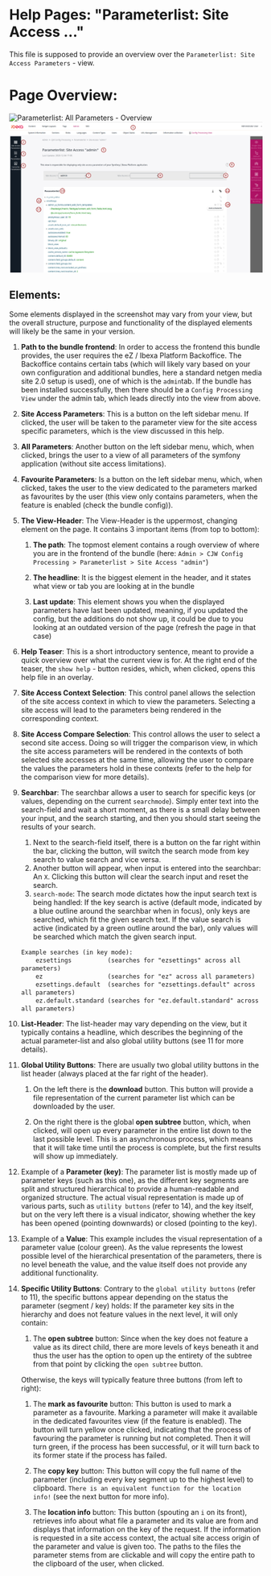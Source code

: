 # Help Pages: "Parameterlist: Site Access ..."

This file is supposed to provide an overview over the
`Parameterlist: Site Access Parameters` - view.

# Page Overview:

![Parameterlist: All Parameters - Overview](/bundles/cjwconfigprocessor/assets/images/param_view_site_access_help.png)
![Parameterlist: All Parameters - Overview for Markdown](../../public/assets/images/param_view_site_access_help.png)

## Elements:

Some elements displayed in the screenshot may vary from your view, but the overall structure,
purpose and functionality of the displayed elements will likely be the same in your version.

1. **Path to the bundle frontend**:
    In order to access the frontend this bundle provides, the user requires the eZ / Ibexa Platform Backoffice.
   The Backoffice contains certain tabs (which will likely vary based on your own configuration and additional bundles,
   here a standard netgen media site 2.0 setup is used), one of which is the `admin`tab. If the bundle has been 
   installed successfully, then there should be a `Config Processing View` under the admin tab, which leads directly
   into the view from above.

2. **Site Access Parameters**:
   This is a button on the left sidebar menu. If clicked, the user will be taken to the
   parameter view for the site access specific parameters, which is the view discussed in
   this help.

3. **All Parameters**:
   Another button on the left sidebar menu, which, when clicked, brings the user to a view
   of all parameters of the symfony application (without site access limitations).

4. **Favourite Parameters**:
   Is a button on the left sidebar menu, which, when clicked, takes the user to the
   view dedicated to the parameters marked as favourites by the user (this view only
   contains parameters, when the feature is enabled (check the bundle config)).

5. **The View-Header**:
   The View-Header is the uppermost, changing element on the page. It contains 3
   important items (from top to bottom):
   <br/>
    1. **The path**: The topmost element contains a rough overview of where you are
       in the frontend of the bundle (here: `Admin > CJW Config Processing > Parameterlist > Site Access "admin"`)

    2. **The headline**: It is the biggest element in the header, and it states what view
       or tab you are looking at in the bundle

    3. **Last update**: This element shows you when the displayed parameters have last been updated,
       meaning, if you updated the config, but the additions do not show up, it could be
       due to you looking at an outdated version of the page (refresh the page in that case)

6. **Help Teaser**:
   This is a short introductory sentence, meant to provide a quick overview over what
   the current view is for. At the right end of the teaser, the `show help` - button
   resides, which, when clicked, opens this help file in an overlay.

7. **Site Access Context Selection**:
    This control panel allows the selection of the site access context in which to view the parameters. Selecting
   a site access will lead to the parameters being rendered in the corresponding context.

8. **Site Access Compare Selection**:
    This control allows the user to select a second site access. Doing so will trigger the comparison view,
   in which the site access parameters will be rendered in the contexts of both selected site accesses at the
   same time, allowing the user to compare the values the parameters hold in these contexts (refer to
   the help for the comparison view for more details).

9. **Searchbar**:
   The searchbar allows a user to search for specific keys (or values, depending on the current
   `searchmode`). Simply enter text into the search-field and wait a short moment, as
   there is a small delay between your input, and the search starting, and then you
   should start seeing the results of your search.

    1. Next to the search-field itself, there is a button on the far right within the bar,
       clicking the button, will switch the search mode from key search to value search and vice
       versa.
    2. Another button will appear, when input is entered into the searchbar: An `X`. Clicking
       this button will clear the search input and reset the search.
    3. `search-mode`: The search mode dictates how the input search text is being handled:
       If the key search is active (default mode, indicated by a blue outline around the searchbar when in focus),
       only keys are searched, which fit the given search text. If the value search is active
       (indicated by a green outline around the bar), only values will be searched which match the
       given search input.
       
    ```
   Example searches (in key mode):
        ezsettings          (searches for "ezsettings" across all parameters)
        ez                  (searches for "ez" across all parameters)
        ezsettings.default  (searches for "ezsettings.default" across all parameters)
        ez.default.standard (searches for "ez.default.standard" across all parameters) 
    ``` 

10. **List-Header**:
   The list-header may vary depending on the view, but it typically contains a headline,
   which describes the beginning of the actual parameter-list and also global utility buttons
   (see 11 for more details).

11. **Global Utility Buttons**:
   There are usually two global utility buttons in the list header (always placed at the far right
   of the header).

    1. On the left there is the **download** button. This button will provide a file representation
       of the current parameter list which can be downloaded by the user.

    2. On the right there is the global **open subtree** button, which, when clicked,
       will open up every parameter in the entire list down to the last possible level. This
       is an asynchronous process, which means that it will take time until the process is complete,
       but the first results will show up immediately.

12. Example of a **Parameter (key)**:
   The parameter list is mostly made up of parameter keys (such as this one), as the different key
   segments are split and structured hierarchical to provide a human-readable and organized structure.
   The actual visual representation is made up of various parts, such as `utility buttons` (refer to 14),
   and the key itself, but on the very left there is a visual indicator, showing whether the key has been
   opened (pointing downwards) or closed (pointing to the key).

13. Example of a **Value**:
    This example includes the visual representation of a parameter value (colour green). As the value represents
    the lowest possible level of the hierarchical presentation of the parameters, there is no level beneath the
    value, and the value itself does not provide any additional functionality.

14. **Specific Utility Buttons**:
    Contrary to the `global utility buttons` (refer to 11), the specific buttons appear depending on the
    status the parameter (segment / key) holds: If the parameter key sits in the hierarchy and
    does not feature values in the next level, it will only contain:

    1. The **open subtree** button: Since when the key does not feature a value as its direct child,
       there are more levels of keys beneath it and thus the user has the option to open
       up the entirety of the subtree from that point by clicking the `open subtree` button.

    Otherwise, the keys will typically feature three buttons (from left to right):

    1. The **mark as favourite** button: This button is used to mark a parameter as a favourite.
       Marking a parameter will make it available in the dedicated favourites view (if the feature is enabled).
       The button will turn yellow once clicked, indicating that the process of favouring the parameter is running
       but not completed. Then it will turn green, if the process has been successful, or it will turn back to its
       former state if the process has failed.

    2. The **copy key** button: This button will copy the full name of the parameter (including every key segment
       up to the highest level) to clipboard. `There is an equivalent function for the location info!` (see the next
       button for more info).

    3. The **location info** button: This button (spouting an `i` on its front), retrieves info about
       what file a parameter and its value are from and displays that information on the key of the request. If the
       information is requested in a site access context, the actual site access origin of the parameter and value is
       given too. The paths to the files the parameter stems from are clickable and will copy the entire path
       to the clipboard of the user, when clicked.

